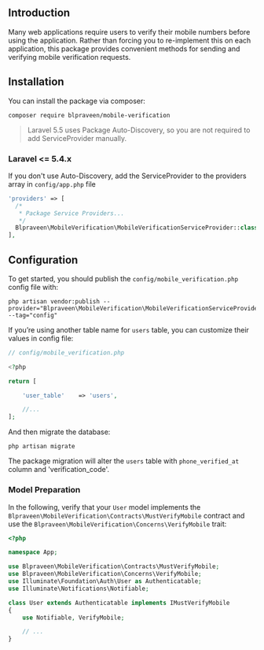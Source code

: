 ## Introduction
Many web applications require users to verify their mobile numbers before using the application. Rather than forcing you to re-implement this on each application, this package provides convenient methods for sending and verifying mobile verification requests.

## Installation

You can install the package via composer:

```shell
composer require blpraveen/mobile-verification
```
> Laravel 5.5 uses Package Auto-Discovery, so you are not required to add ServiceProvider manually.

### Laravel <= 5.4.x

If you don't use Auto-Discovery, add the ServiceProvider to the providers array in ``config/app.php`` file

```php
'providers' => [
  /*
   * Package Service Providers...
   */
  Blpraveen\MobileVerification\MobileVerificationServiceProvider::class,
],
```


## Configuration

To get started, you should publish the `config/mobile_verification.php` config file with:

```
php artisan vendor:publish --provider="Blpraveen\MobileVerification\MobileVerificationServiceProvider" --tag="config"
```

If you’re using another table name for `users` table, you can customize their values in config file:

```php
// config/mobile_verification.php

<?php

return [

    'user_table'    => 'users',

    //...
];
```

And then migrate the database:
```
php artisan migrate
``` 

The package migration will alter the `users` table  with `phone_verified_at` column and 'verification_code'.

### Model Preparation

In the following, verify that your `User` model implements the `Blpraveen\MobileVerification\Contracts\MustVerifyMobile` contract and use the `Blpraveen\MobileVerification\Concerns\VerifyMobile` trait:

```php
<?php

namespace App;

use Blpraveen\MobileVerification\Contracts\MustVerifyMobile;
use Blpraveen\MobileVerification\Concerns\VerifyMobile;
use Illuminate\Foundation\Auth\User as Authenticatable;
use Illuminate\Notifications\Notifiable;

class User extends Authenticatable implements IMustVerifyMobile
{
    use Notifiable, VerifyMobile;

    // ...
}
```

